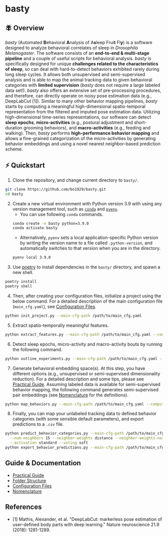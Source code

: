 # basty
## 🪰 Overview
*basty* (Automated **B**ehavioral **A**nalysis of A**s**leep Frui**t** Fl**y**) is a software designed to analyze behavioral correlates of sleep in *Drosophila Melanogaster*.
The software consists of an **end-to-end & multi-stage pipeline** and a couple of useful scripts for behavioral analysis.
*basty* is specifically designed for unique **challenges related to the characteristics of sleep**, so can deal with hard-to-detect behaviors exhibited rarely during long sleep cycles.
It allows both unsupervised and semi-supervised analysis and is able to map the animal tracking data to given behavioral categories with **limited supervision** (*basty* does not require a large labeled data set!).
*basty* also offers an extensive set of pre-processing procedures, and therefore, can directly operate on noisy pose estimation data (e.g., DeepLabCut [1]).
Similar to many other behavior mapping pipelines, *basty* starts by computing a meaningful high-dimensional spatio-temporal representation from the filtered and imputed pose estimation data.
Utilizing high-dimensional time-series representations, our software can detect **sleep epochs**, **micro-activities** (e.g., postural adjustment and short-duration grooming behaviors), and **macro-activities** (e.g., feeding and walking).
Then, *basty* performs **high-performance behavior mapping** and allows a fine-grained categorization of the micro-activities by generating behavior embeddings and using a novel nearest neighbor-based prediction scheme.

## ⚡️ Quickstart
1. Clone the repository, and change current directory to `basty/`.
  ``` bash
  git clone https://github.com/bo1929/basty.git
  cd basty
  ```
2. Create a new virtual environment with Python version 3.9 with using any version management tool, such as [`conda`](https://www.anaconda.com/products/distribution) and [`pyenv`](https://github.com/pyenv/pyenv).
    * You can use following `conda` commands.
    ``` bash
    conda create -n basty python=3.9.0
    conda activate basty
    ```
    * Alternatively, `pyenv` sets a local application-specific Python version by writing the version name to a file called `.python-version`, and automatically switches to that version when you are in the directory.
    ``` bash
    pyenv local 3.9.0
    ```
3. Use [poetry](https://python-poetry.org/docs/) to install dependencies in the `basty/` directory, and spawn a new shell.
  ```bash
  poetry install
  poetry shell
  ```
4. Then, after creating your configuration files, initialize a project using the below command.
  For a detailed description of the main configuration file (`main_cfg.yaml`), see [Configuration Files](docs/ConfigurationFiles.md).
  ```bash
  python init_project.py --main-cfg-path /path/to/main_cfg.yaml
  ```
5. Extract spatio-temporally meaningful features.
  ```bash
  python extract_features.py --main-cfg-path /path/to/main_cfg.yaml --compute-all
  ```
6. Detect sleep epochs, micro-activity and macro-activity bouts by running the following command.
  ```bash
  python outline_experiments.py --main-cfg-path /path/to/main_cfg.yaml --outline-all
  ```
7. Generate behavioral embedding space(s).
  At this step, you have different options (e.g., unsupervised or semi-supervised dimensionality reduction).
  For a detailed description and some tips, please see [Practical Guide](docs/Practical_Guide.md).
  Assuming labeled data is available for semi-supervised behavior mapping, the following command generates semi-supervised pair embeddings (see [Nomenclature](docs/Nomenclature.md) for the definitions).
  ```bash
  python map_behaviors.py --main-cfg-path /path/to/main_cfg.yaml --compute-semisupervised-pair-embeddings
  ```
8. Finally, you can map your unlabeled tracking data to defined behavior categories (with some sensible default parameters), and export predictions to a `.csv` file.
  ```bash
  python predict_behavior_categories.py --main-cfg-path /path/to/main_cfg.yaml \
    --num-neighbors 15 --neighbor-weights distance --neighbor-weights-norm log_count \
    --activation standard --voting soft
  python export_behavior_predictions.py --main-cfg-path /path/to/main_cfg.yaml
  ```

## Guide & Documentation
* [Practical Guide](docs/Practical_Guide.md)
* [Folder Structure](docs/Folder_Structure.md)
* [Configuration Files](docs/Configuration_Files.md)
* [Nomenclature](docs/Nomenclature.md)

## References
* [1] Mathis, Alexander, et al. "DeepLabCut: markerless pose estimation of user-defined body parts with deep learning." Nature neuroscience 21.9 (2018): 1281-1289.
